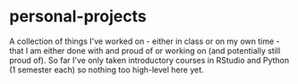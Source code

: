 # personal-projects
A collection of things I've worked on - either in class or on my own time - that I am either done with and proud of or working on (and potentially still proud of). So far I've only taken introductory courses in RStudio and Python (1 semester each) so nothing too high-level here yet.
